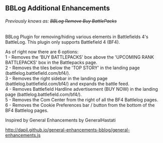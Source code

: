 ## BBLog Additional Enhancements 
###### Previously knows as: ~~BBLog Remove Buy BattlePacks~~

BBLog Plugin for removing/hiding various elements in Battlefields 4's BattleLog. This plugin only supports Battlefield 4 (BF4).

As of right now there are 6 options:  
1 - Removes the 'BUY BATTLEPACKS' box above the 'UPCOMING RANK BATTLEPACKS' box in the Battlepacks page.  
2 - Removes the tiles below the 'TOP STORY' in the landing page (battlelog.battlefield.com/bf4/).  
3 - Removes the right sidebar in the landing page (battlelog.battlefield.com/bf4/) and expands the battle feed.  
4 - Removes Battlefield Hardline advertisement (BUY NOW) in the landing page (battlelog.battlefield.com/bf4/).  
5 - Removes the Com Center from the right of all the BF4 Battlelog pages.  
6 - Removes the Cookie Preferences bar / button from the bottom of the BF4 Battlelog pages.  

Inspired by General Enhancements by GeneralHastati

http://dapil.github.io/general-enhancements-bblog/general-enhancements.js
